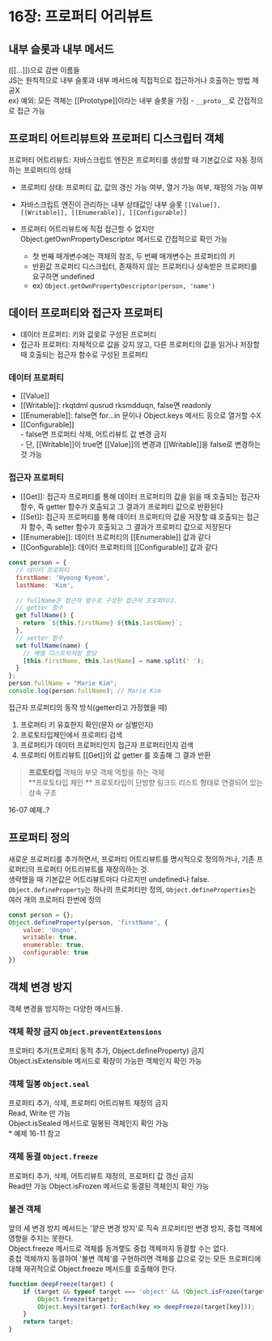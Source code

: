 # 16장: 프로퍼티 어리뷰트
## 내부 슬롯과 내부 메서드 
([[...]])으로 감싼 이름들  
JS는 원칙적으로 내부 슬롯과 내부 메서드에 직접적으로 접근하거나 호출하는 방법 제공X  
ex) 예외: 모든 객체는 [[Prototype]]이라는 내부 슬롯을 가짐 - `__proto__`로 간접적으로 접근  가능  
  

## 프로퍼티 어트리뷰트와 프로퍼티 디스크립터 객체  
프로퍼티 어트리뷰트: 자바스크립트 엔진은 프로퍼티를 생성할 때 기본값으로 자동 정의하는 프로퍼티의 상태  

- 프로퍼티 상태: 프로퍼티 값, 값의 갱신 가능 여부, 열거 가능 여부, 재정의 가능 여부  
- 자바스크립트 엔진이 관리하는 내부 상태값인 내부 슬롯 `[[Value]], [[Writable]], [[Enumerable]], [[Configurable]]`
- 프로퍼티 어트리뷰트에 직접 접근할 수 없지만 Object.getOwnPropertyDescriptor 메서드로 간접적으로 확인 가능  
    
    - 첫 번째 매개변수에는 객체의 참조, 두 번째 매개변수는 프로퍼티의 키
    - 반환값 프로퍼티 디스크립터, 존재하지 않는 프로퍼티나 상속받은 프로퍼티를 요구하면 undefined
    - ex) `Object.getOwnPropertyDescriptor(person, 'name')`
  

## 데이터 프로퍼티와 접근자 프로퍼티

- 데이터 프로퍼티: 키와 값읓로 구성된 프로퍼티
- 접근자 프로퍼티: 자체적으로 값을 갖지 않고, 다른 프로퍼티의 값을 읽거나 저장할 때 호출되는 접근자 함수로 구성된 프로퍼티

### 데이터 프로퍼티 
- [[Value]]
- [[Writable]]: rkqtdml qusrud rksmdduqn,  false면 readonly 
- [[Enumerable]]: false면 for...in 문이나 Object.keys 메서드 등으로 열거할 수X 
- [[Configurable]]  
  \- false면 프로퍼티 삭제, 어트리뷰트 값 변경 금지  
  \- 단, [[Writable]]이 true면 [[Value]]의 변경과 [[Writable]]을 false로 변경하는 것 가능


### 접근자 프로퍼티 

- [[Get]]: 접근자 프로퍼티를 통해 데이터 프로퍼티의 값을 읽을 때 호출되는 접근자 함수, 즉 getter 함수가 호출되고 그 결과가 프로퍼티 값으로 반환된다  
- [[Set]]: 접근자 프로퍼티를 통해 데이터 프로퍼티의 값을 저장할 떄 호출되는 접근자 함수, 즉 setter 함수가 호출되고 그 결과가 프로퍼티 값으로 저장된다  
- [[Enumerable]]: 데이터 프로퍼티의 [[Enumerable]] 값과 같다
- [[Configurable]]: 데이터 프로퍼티의 [[Configurable]] 값과 같다 

```javascript
const person = {
  // 데이터 프로퍼티
  firstName: 'Hyeong Kyeom',
  lastName: 'Kim',
  
  // fullName은 접근자 함수로 구성된 접근자 프로퍼티다.
  // getter 함수
  get fullName() {
    return `${this.firstName} ${this.lastName}`;
  },
  // setter 함수
  set fullName(name) {
    // 배열 디스트럭처링 할당
    [this.firstName, this.lastName] = name.split(' ');
  }
};
person.fullName = "Marie Kim";
console.log(person.fullName); // Marie Kim
```

접근자 프로퍼티의 동작 방식(getter라고 가정했을 때)
1. 프로퍼티 키 유효한지 확인(문자 or 심벌인지)
2. 프로토타입체인에서 프로퍼티 검색
3. 프로퍼티가 데이터 프로퍼티인지 접근자 프로퍼티인지 검색
4. 프로퍼티 어트리뷰트 [[Get]]의 값 getter 를 호출해 그 결과 반환

> **프로토타입**
> 객체의 부모 객체 역할을 하는 객체  
> **프로토타입 체인 ** 프로토타입이 단방향 링크드 리스트 형태로 연결되어 있는 상속 구조  

16-07 예제..?

## 프로퍼티 정의 
새로운 프로퍼티를 추가하면서, 프로퍼티 어트리뷰트를 명시적으로 정의하거나, 기존  프로퍼티의 프로퍼티 어트리뷰트를 재정의하는 것.  
생략했을 때 기본값은 어트리뷰트마다 다르지만 undefined나 false.  
`Object.defineProperty`는 하나의 프로퍼티만 정의, `Object.defineProperties`는 여러 개의 프로퍼티 한번에 정의  

```javascript
const person = {};
Object.defineProperty(person, 'firstName', {
    value: 'Ungmo',
    writable: true,
    enumerable: true,
    configurable: true
}) 
```

## 객체 변경 방지
객체 변경을 방지하는 다양한 메서드들.

### 객체 확장 금지 `Object.preventExtensions`
프로퍼티 추가(프로퍼티 동적 추가, Object.defineProperty) 금지  
Object.isExtensible 메서드로 확장이 가능한 객체인지 확인 가능

### 객체 밀봉 `Object.seal`
프로퍼티 추가, 삭제, 프로퍼티 어트리뷰트 재정의 금지  
Read, Write 만 가능  
Object.isSealed 메서드로 밀봉된 객체인지 확인 가능  
\* 예제 16-11 참고

### 객체 동결 `Object.freeze`
프로퍼티 추가, 삭제, 어트리뷰트 재정의, 프로퍼티 값 갱신 금지  
Read만 가능 
Object.isFrozen 메서드로 동결된 객체인지 확인 가능

### 불견 객체
앞의 세 변경 방지 메서드는 '얕은 변경 방지'로 직속 프로퍼티만 변경 방지, 중첩 객체에 영향을 주지는 못한다.  
Object.freeze 메서드로 객체를 동겨랳도 중첩 객체까지 동결할 수는 없다.  
중첩 객체까지 동결하여 '불변 객체'를 구현하려면 객체를 값으로 갖는 모든 프로퍼티에 대해 재귀적으로 Object.freeze 메서드를 호출해야 한다.
```javascript
function deepFreeze(target) {
    if (target && typeof target === 'object' && !Object.isFrozen(target)) {
        Object.freeze(target);
        Object.keys(target).forEach(key => deepFreeze(target[key]));
    }
    return target;
}
```

